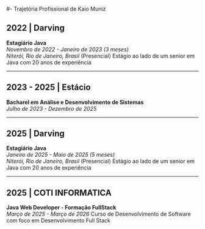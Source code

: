 #- Trajetória Profissional de Kaio Muniz

## 2022 | **Darving**
**Estagiário Java**  
*Novembro de 2022 - Janeiro de 2023 (3 meses)*  
*Niterói, Rio de Janeiro, Brasil* (Presencial)
Estágio ao lado de um senior em Java com 20 anos de experiência


---


## 2023 - 2025 | **Estácio**
**Bacharel em Análise e Desenvolvimento de Sistemas**  
*Julho de 2023 - Dezembro de 2025*


---


## 2025 | **Darving**
**Estagiário Java**  
*Janeiro de 2025 - Maio de 2025 (5 meses)*  
*Niterói, Rio de Janeiro, Brasil* (Presencial)
Estágio ao lado de um senior em Java com 20 anos de experiência


---


## 2025 | **COTI INFORMATICA**
**Java Web Developer - Formação FullStack**  
*Março de 2025 - Março de 2026*
Curso de Desenvolvimento de Software com foco em Desenvolvimento Full Stack

